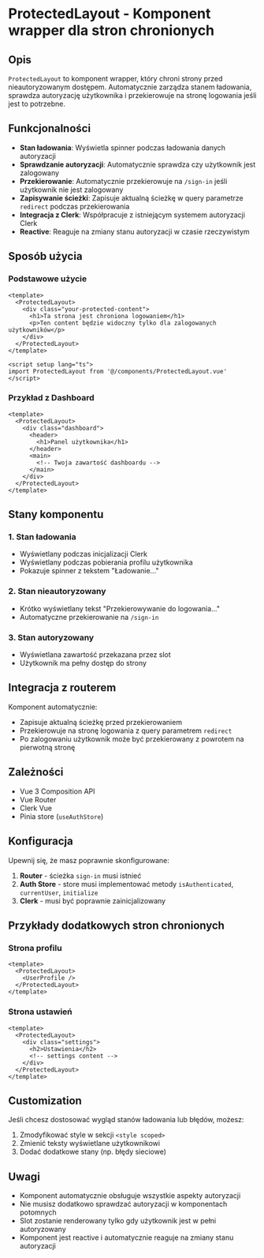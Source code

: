 # ProtectedLayout - Komponent wrapper dla stron chronionych

## Opis

`ProtectedLayout` to komponent wrapper, który chroni strony przed nieautoryzowanym dostępem. Automatycznie zarządza stanem ładowania, sprawdza autoryzację użytkownika i przekierowuje na stronę logowania jeśli jest to potrzebne.

## Funkcjonalności

- **Stan ładowania**: Wyświetla spinner podczas ładowania danych autoryzacji
- **Sprawdzanie autoryzacji**: Automatycznie sprawdza czy użytkownik jest zalogowany
- **Przekierowanie**: Automatycznie przekierowuje na `/sign-in` jeśli użytkownik nie jest zalogowany
- **Zapisywanie ścieżki**: Zapisuje aktualną ścieżkę w query parametrze `redirect` podczas przekierowania
- **Integracja z Clerk**: Współpracuje z istniejącym systemem autoryzacji Clerk
- **Reactive**: Reaguje na zmiany stanu autoryzacji w czasie rzeczywistym

## Sposób użycia

### Podstawowe użycie

```vue
<template>
  <ProtectedLayout>
    <div class="your-protected-content">
      <h1>Ta strona jest chroniona logowaniem</h1>
      <p>Ten content będzie widoczny tylko dla zalogowanych użytkowników</p>
    </div>
  </ProtectedLayout>
</template>

<script setup lang="ts">
import ProtectedLayout from '@/components/ProtectedLayout.vue'
</script>
```

### Przykład z Dashboard

```vue
<template>
  <ProtectedLayout>
    <div class="dashboard">
      <header>
        <h1>Panel użytkownika</h1>
      </header>
      <main>
        <!-- Twoja zawartość dashboardu -->
      </main>
    </div>
  </ProtectedLayout>
</template>
```

## Stany komponentu

### 1. Stan ładowania
- Wyświetlany podczas inicjalizacji Clerk
- Wyświetlany podczas pobierania profilu użytkownika
- Pokazuje spinner z tekstem "Ładowanie..."

### 2. Stan nieautoryzowany
- Krótko wyświetlany tekst "Przekierowywanie do logowania..."
- Automatyczne przekierowanie na `/sign-in`

### 3. Stan autoryzowany
- Wyświetlana zawartość przekazana przez slot
- Użytkownik ma pełny dostęp do strony

## Integracja z routerem

Komponent automatycznie:
- Zapisuje aktualną ścieżkę przed przekierowaniem
- Przekierowuje na stronę logowania z query parametrem `redirect`
- Po zalogowaniu użytkownik może być przekierowany z powrotem na pierwotną stronę

## Zależności

- Vue 3 Composition API
- Vue Router
- Clerk Vue
- Pinia store (`useAuthStore`)

## Konfiguracja

Upewnij się, że masz poprawnie skonfigurowane:

1. **Router** - ścieżka `sign-in` musi istnieć
2. **Auth Store** - store musi implementować metody `isAuthenticated`, `currentUser`, `initialize`
3. **Clerk** - musi być poprawnie zainicjalizowany

## Przykłady dodatkowych stron chronionych

### Strona profilu
```vue
<template>
  <ProtectedLayout>
    <UserProfile />
  </ProtectedLayout>
</template>
```

### Strona ustawień
```vue
<template>
  <ProtectedLayout>
    <div class="settings">
      <h2>Ustawienia</h2>
      <!-- settings content -->
    </div>
  </ProtectedLayout>
</template>
```

## Customization

Jeśli chcesz dostosować wygląd stanów ładowania lub błędów, możesz:

1. Zmodyfikować style w sekcji `<style scoped>`
2. Zmienić teksty wyświetlane użytkownikowi
3. Dodać dodatkowe stany (np. błędy sieciowe)

## Uwagi

- Komponent automatycznie obsługuje wszystkie aspekty autoryzacji
- Nie musisz dodatkowo sprawdzać autoryzacji w komponentach potomnych
- Slot zostanie renderowany tylko gdy użytkownik jest w pełni autoryzowany
- Komponent jest reactive i automatycznie reaguje na zmiany stanu autoryzacji 